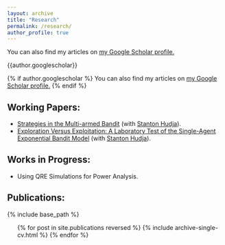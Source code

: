 ```yaml
---
layout: archive
title: "Research"
permalink: /research/
author_profile: true
---
```


You can also find my articles on <u><a href="https://scholar.google.com/citations?user=gQ-e6pEAAAAJ&hl=en">my Google Scholar profile</a>.</u>

{{author.googlescholar}}

{% if author.googlescholar %}
  You can also find my articles on <u><a href="{{author.googlescholar}}">my Google Scholar profile</a>.</u>
{% endif %}

Working Papers:
------
* [Strategies in the Multi-armed Bandit](https://papers.ssrn.com/sol3/papers.cfm?abstract_id=3942930) (with [Stanton Hudja](http://stantonhudja.com)).
* [Exploration Versus Exploitation: A Laboratory Test of the Single-Agent Exponential Bandit Model](https://papers.ssrn.com/sol3/papers.cfm?abstract_id=3484498) (with [Stanton Hudja](http://stantonhudja.com)).

Works in Progress:
------
* Using QRE Simulations for Power Analysis.

Publications:
------

{% include base_path %}

  <ul>{% for post in site.publications reversed %}
    {% include archive-single-cv.html %}
  {% endfor %}</ul>
